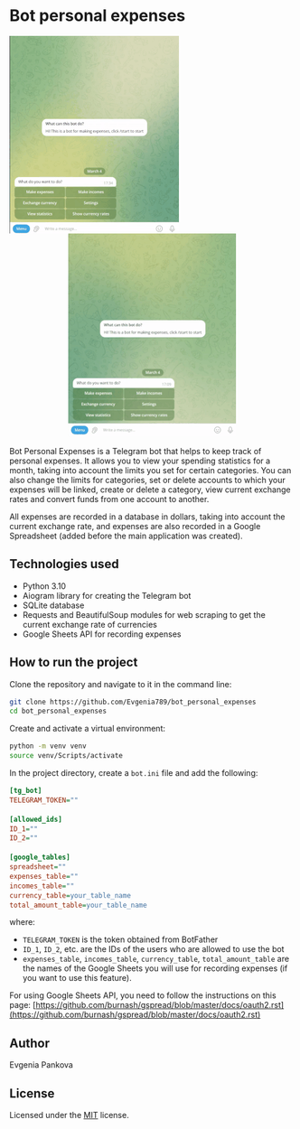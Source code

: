 # Bot personal expenses

<p align="center">
    <img src="https://github.com/Evgenia789/bot_personal_expenses/blob/main/public/make_expenses.gif" alt="animated" align="left" />
    <img src="https://github.com/Evgenia789/bot_personal_expenses/blob/main/public/settings_category.gif" alt="animated" />
</p>

Bot Personal Expenses is a Telegram bot that helps to keep track of personal expenses. It allows you to view your spending statistics for a month, taking into account the limits you set for certain categories. You can also change the limits for categories, set or delete accounts to which your expenses will be linked, create or delete a category, view current exchange rates and convert funds from one account to another.   

All expenses are recorded in a database in dollars, taking into account the current exchange rate, and expenses are also recorded in a Google Spreadsheet (added before the main application was created).

## Technologies used

* Python 3.10
* Aiogram library for creating the Telegram bot
* SQLite database
* Requests and BeautifulSoup modules for web scraping to get the current exchange rate of currencies
* Google Sheets API for recording expenses

## How to run the project

Clone the repository and navigate to it in the command line:

```bash
git clone https://github.com/Evgenia789/bot_personal_expenses
cd bot_personal_expenses 
```

Create and activate a virtual environment:

```bash
python -m venv venv
source venv/Scripts/activate
```

In the project directory, create a `bot.ini` file and add the following:

```ini
[tg_bot]
TELEGRAM_TOKEN=""

[allowed_ids]
ID_1=""
ID_2=""

[google_tables]
spreadsheet=""
expenses_table=""
incomes_table=""
currency_table=your_table_name
total_amount_table=your_table_name

```

where:

* `TELEGRAM_TOKEN` is the token obtained from BotFather
* `ID_1`, `ID_2`, etc. are the IDs of the users who are allowed to use the bot
* `expenses_table`, `incomes_table`, `currency_table`, `total_amount_table` are the names of the Google Sheets you will use for recording expenses (if you want to use this feature).

For using Google Sheets API, you need to follow the instructions on this page: [https://github.com/burnash/gspread/blob/master/docs/oauth2.rst](https://github.com/burnash/gspread/blob/master/docs/oauth2.rst)

## Author

Evgenia Pankova

## License

Licensed under the [MIT](https://github.com/microsoft/vscode/blob/main/LICENSE.txt) license.
